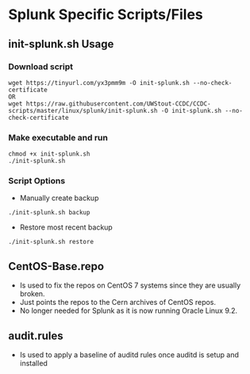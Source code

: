 # Splunk Specific Scripts/Files

## init-splunk.sh Usage
### Download script
```
wget https://tinyurl.com/yx3pmm9m -O init-splunk.sh --no-check-certificate
OR
wget https://raw.githubusercontent.com/UWStout-CCDC/CCDC-scripts/master/linux/splunk/init-splunk.sh -O init-splunk.sh --no-check-certificate
```

### Make executable and run
```
chmod +x init-splunk.sh
./init-splunk.sh
```

### Script Options
* Manually create backup
```
./init-splunk.sh backup
```
* Restore most recent backup
```
./init-splunk.sh restore
```

## CentOS-Base.repo
* Is used to fix the repos on CentOS 7 systems since they are usually broken.
* Just points the repos to the Cern archives of CentOS repos.
* No longer needed for Splunk as it is now running Oracle Linux 9.2.

## audit.rules
* Is used to apply a baseline of auditd rules once auditd is setup and installed
